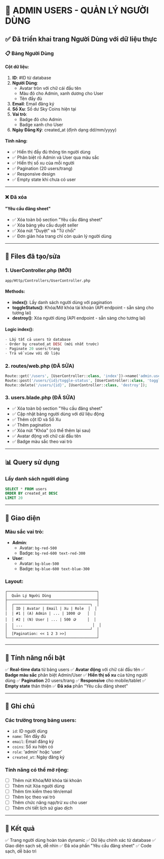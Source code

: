 # 👥 ADMIN USERS - QUẢN LÝ NGƯỜI DÙNG

## ✅ Đã triển khai trang Người Dùng với dữ liệu thực

### 📋 **Bảng Người Dùng**

#### Cột dữ liệu:
1. **ID**: #ID từ database
2. **Người Dùng**: 
   - Avatar tròn với chữ cái đầu tên
   - Màu đỏ cho Admin, xanh dương cho User
   - Tên đầy đủ
3. **Email**: Email đăng ký
4. **Số Xu**: Số dư Sky Coins hiện tại
5. **Vai trò**: 
   - Badge đỏ cho Admin
   - Badge xanh cho User
6. **Ngày Đăng Ký**: created_at (định dạng dd/mm/yyyy)

#### Tính năng:
- ✅ Hiển thị đầy đủ thông tin người dùng
- ✅ Phân biệt rõ Admin và User qua màu sắc
- ✅ Hiển thị số xu của mỗi người
- ✅ Pagination (20 users/trang)
- ✅ Responsive design
- ✅ Empty state khi chưa có user

---

### ❌ **Đã xóa**

#### "Yêu cầu đăng sheet"
- ✅ Xóa toàn bộ section "Yêu cầu đăng sheet"
- ✅ Xóa bảng yêu cầu duyệt seller
- ✅ Xóa nút "Duyệt" và "Từ chối"
- ✅ Đơn giản hóa trang chỉ còn quản lý người dùng

---

## 🔧 **Files đã tạo/sửa**

### 1. **UserController.php** (MỚI)
```
app/Http/Controllers/UserController.php
```

#### Methods:
- **index()**: Lấy danh sách người dùng với pagination
- **toggleStatus()**: Khóa/Mở khóa tài khoản (API endpoint - sẵn sàng cho tương lai)
- **destroy()**: Xóa người dùng (API endpoint - sẵn sàng cho tương lai)

#### Logic index():
```php
- Lấy tất cả users từ database
- Order by created_at DESC (mới nhất trước)
- Paginate 20 users/trang
- Trả về view với dữ liệu
```

### 2. **routes/web.php** (ĐÃ SỬA)
```php
Route::get('/users', [UserController::class, 'index'])->name('admin.users');
Route::post('/users/{id}/toggle-status', [UserController::class, 'toggleStatus']);
Route::delete('/users/{id}', [UserController::class, 'destroy']);
```

### 3. **users.blade.php** (ĐÃ SỬA)
- ✅ Xóa toàn bộ section "Yêu cầu đăng sheet"
- ✅ Cập nhật bảng người dùng với dữ liệu động
- ✅ Thêm cột ID và Số Xu
- ✅ Thêm pagination
- ✅ Xóa nút "Khóa" (có thể thêm lại sau)
- ✅ Avatar động với chữ cái đầu tên
- ✅ Badge màu sắc theo vai trò

---

## 📊 **Query sử dụng**

### Lấy danh sách người dùng
```sql
SELECT * FROM users
ORDER BY created_at DESC
LIMIT 20
```

---

## 🎨 **Giao diện**

### Màu sắc vai trò:
- **Admin**: 
  - Avatar: `bg-red-500`
  - Badge: `bg-red-600 text-red-300`
- **User**: 
  - Avatar: `bg-blue-500`
  - Badge: `bg-blue-600 text-blue-300`

### Layout:
```
┌─────────────────────────────────────────┐
│  Quản Lý Người Dùng                     │
├─────────────────────────────────────────┤
│  ┌───────────────────────────────────┐  │
│  │ ID | Avatar | Email | Xu | Role  │  │
│  │ #1 | (A) Admin | ... | 1000 🪙   │  │
│  │ #2 | (N) User | ... | 500 🪙     │  │
│  │ ...                                │  │
│  └───────────────────────────────────┘  │
│  [Pagination: << 1 2 3 >>]              │
└─────────────────────────────────────────┘
```

---

## 🚀 **Tính năng nổi bật**

✅ **Real-time data** từ bảng users
✅ **Avatar động** với chữ cái đầu tên
✅ **Badge màu sắc** phân biệt Admin/User
✅ **Hiển thị số xu** của từng người dùng
✅ **Pagination** 20 users/trang
✅ **Responsive** cho mobile/tablet
✅ **Empty state** thân thiện
✅ **Đã xóa** phần "Yêu cầu đăng sheet"

---

## 📝 **Ghi chú**

### Các trường trong bảng users:
- `id`: ID người dùng
- `name`: Tên đầy đủ
- `email`: Email đăng ký
- `coins`: Số xu hiện có
- `role`: 'admin' hoặc 'user'
- `created_at`: Ngày đăng ký

### Tính năng có thể mở rộng:
- [ ] Thêm nút Khóa/Mở khóa tài khoản
- [ ] Thêm nút Xóa người dùng
- [ ] Thêm tìm kiếm theo tên/email
- [ ] Thêm lọc theo vai trò
- [ ] Thêm chức năng nạp/trừ xu cho user
- [ ] Thêm chi tiết lịch sử giao dịch

---

## 🎯 **Kết quả**

✅ Trang người dùng hoàn toàn dynamic
✅ Dữ liệu chính xác từ database
✅ Giao diện sạch sẽ, dễ nhìn
✅ Đã xóa phần "Yêu cầu đăng sheet"
✅ Code sạch, dễ bảo trì
